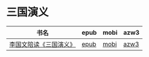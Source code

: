 # 三国演义

| 书名 | epub | mobi | azw3 |
| --- | --- | --- | --- |
| [李国文陪读《三国演义》](http://ct.dalanmei.com/f/31084289-571849922-db6de7) | [epub](http://ct.dalanmei.com/f/31084289-571849922-db6de7) | [mobi](http://ct.dalanmei.com/f/31084289-571550658-2eb3d8) | [azw3](http://ct.dalanmei.com/f/31084289-572201740-210a7e) |
